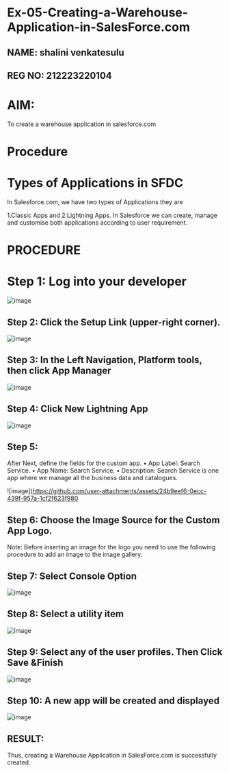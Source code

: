 # Ex-05-Creating-a-Warehouse-Application-in-SalesForce.com

## NAME: shalini venkatesulu
## REG NO: 212223220104
# AIM:
To create a warehouse application in salesforce.com

#  Procedure
# Types of Applications in SFDC
In Salesforce.com, we have two types of Applications they are

1.Classic Apps and
2.Lightning Apps.
In Salesforce we can create, manage and customise both applications according to user requirement.

# PROCEDURE
# Step 1: Log into your developer

![image](https://github.com/user-attachments/assets/9608aef1-329f-48d2-a924-aee5e5e490c4)

## Step 2: Click the Setup Link (upper-right corner).

![image](https://github.com/user-attachments/assets/b9583b58-e537-4945-ab55-91a2321f404d)

## Step 3: In the Left Navigation, Platform tools, then click App Manager

![image](https://github.com/user-attachments/assets/388543a8-1232-4f57-b869-8daf8923e9f9)
## Step 4: Click New Lightning App

![image](https://github.com/user-attachments/assets/445d9059-ec5d-4b53-807b-4f4883ffee98)
## Step 5:
After Next, define the fields for the custom app. • App Label: Search Service. • App Name: Search Service. • Description: Search Service is one app where we manage all the business data and catalogues.

![image](https://github.com/user-attachments/assets/24b9eef6-0ecc-439f-957a-1cf2f623f980

## Step 6: Choose the Image Source for the Custom App Logo.

Note: Before inserting an image for the logo you need to use the following procedure to add an image to the image gallery.

## Step 7: Select Console Option

![image](https://github.com/user-attachments/assets/20fc4853-dfc6-4ee0-a19d-d5fbdaa2c5ce)

## Step 8: Select a utility item

![image](https://github.com/user-attachments/assets/f623233a-9585-4f8e-9d03-133268bbd804)

## Step 9: Select any of the user profiles. Then Click Save &Finish

![image](https://github.com/user-attachments/assets/a978808b-9cde-4911-97f5-cb53991efade)

## Step 10: A new app will be created and displayed

![image](https://github.com/user-attachments/assets/8fdbf4dd-5c96-4aba-98db-59fdb664a62f)

## RESULT:
Thus, creating a Warehouse Application in SalesForce.com is successfully created.
